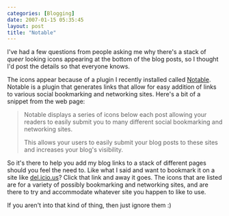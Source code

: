 ```yaml
---
categories: [Blogging]
date: 2007-01-15 05:35:45
layout: post
title: "Notable"
---
```

I've had a few questions from people asking me why there's a stack of <em>queer</em> looking icons appearing at the bottom of the blog posts, so I thought I'd post the details so that everyone knows.

The icons appear because of a plugin I recently installed called <a href="http://www.calevans.com/view.php/page/notable" title="Notable Wordpress Plugin" target="_blank">Notable</a>.  Notable is a plugin that generates links that allow for easy addition of links to various social bookmarking and networking sites.  Here's a bit of a snippet from the web page:<blockquote>Notable displays a series of icons below each post allowing your readers to easily submit you to many different social bookmarking and networking sites.

This allows your users to easily submit your blog posts to these sites and increases your blog's visibility.</blockquote>So it's there to help you add my blog links to a stack of different pages should you feel the need to. Like what I said and want to bookmark it on a site like <a href="http://del.icio.us/" title="del.icio.us" target="_blank">del.icio.us</a>? Click that link and away it goes.  The icons that are listed are for a variety of possibly bookmarking and networking sites, and are there to try and accommodate whatever site you happen to like to use.

If you aren't into that kind of thing, then just ignore them :)
